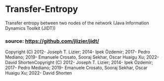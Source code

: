 # Transfer-Entropy
Transfer entropy between two nodes of the network (Java Information Dynamics Toolkit (JIDT))

### source:  https://github.com/jlizier/jidt/
Copyright (C) 2012- Joseph T. Lizier; 2014- Ipek Özdemir; 2017- Pedro Mediano; 2019- Emanuele Crosato, Sooraj Sekhar, Oscar Huaigu Xu; 2022- David ShortenCopyright (C) 2012- Joseph T. Lizier; 2014- Ipek Özdemir; 2017- Pedro Mediano; 2019- Emanuele Crosato, Sooraj Sekhar, Oscar Huaigu Xu; 2022- David Shorten
